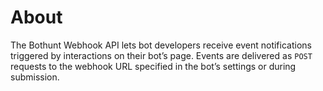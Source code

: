 # About

The Bothunt Webhook API lets bot developers receive event notifications triggered by interactions on their bot’s page. Events are delivered as `POST` requests to the webhook URL specified in the bot’s settings or during submission.
